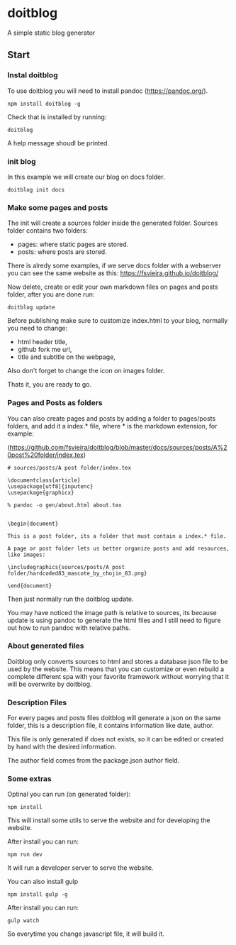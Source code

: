 # doitblog
A simple static blog generator

## Start

### Instal doitblog

To use doitblog you will need to install pandoc (https://pandoc.org/).


```
npm install doitblog -g
```

Check that is installed by running:

```
doitblog
```

A help message shoudl be printed.

### init blog

In this example we will create our blog on docs folder.

```
doitblog init docs
```

### Make some pages and posts

The init will create a sources folder inside the generated folder. Sources folder contains two 
folders:

* pages: where static pages are stored.
* posts: where posts are stored.

There is alredy some examples, if we serve docs folder with a webserver you can see the same website as this: https://fsvieira.github.io/doitblog/

Now delete, create or edit your own markdown files on pages and posts folder, after you are done run:

```
doitblog update
```

Before publishing make sure to customize index.html to your blog, normally you need to change:

* html header title,
* github fork me url,
* title and subtitle on the webpage,

Also don't forget to change the icon on images folder.

Thats it, you are ready to go.

### Pages and Posts as folders

You can also create pages and posts by adding a folder to pages/posts folders, and add it a index.* file, 
where * is the markdown extension, for example:

(https://github.com/fsvieira/doitblog/blob/master/docs/sources/posts/A%20post%20folder/index.tex)
```
# sources/posts/A post folder/index.tex

\documentclass{article}
\usepackage[utf8]{inputenc}
\usepackage{graphicx}

% pandoc -o gen/about.html about.tex


\begin{document}

This is a post folder, its a folder that must contain a index.* file.

A page or post folder lets us better organize posts and add resources, like images:

\includegraphics{sources/posts/A post folder/hardcoded83_mascote_by_chojin_83.png}

\end{document}

```

Then just normally run the doitblog update.
 
You may have noticed the image path is relative to sources, its because update is using pandoc to 
generate the html files and I still need to figure out how to run pandoc with relative paths.

### About generated files

Doitblog only converts sources to html and stores a database json file to be used by the website. This means 
that you can customize or even rebuild a complete different spa with your favorite framework without worrying that it will be 
overwrite by doitblog.

### Description Files

For every pages and posts files doitblog will generate a json on the same folder, this is a description file, it contains information like date, author.

This file is only generated if does not exists, so it can be edited or created by hand with the desired information.

The author field comes from the package.json author field.


### Some extras

Optinal you can run (on generated folder):

```
npm install
```

This will install some utils to serve the website and for developing the website.

After install you can run:

```
npm run dev
```
It will run a developer server to serve the website.

You can also install gulp
```
npm install gulp -g
```

After install you can run:
```
gulp watch
```

So everytime you change javascript file, it will build it. 








 

